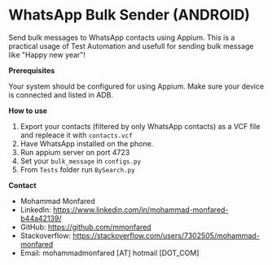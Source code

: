 # WhatsApp Bulk Sender (ANDROID)

Send bulk messages to WhatsApp contacts using Appium.
This is a practical usage of Test Automation and usefull for sending bulk message like "Happy new year"!

**Prerequisites**

Your system should be configured for using Appium. Make sure your device is connected and listed in ADB.

**How to use**

1. Export your contacts (filtered by only WhatsApp contacts) as a VCF file and repleace it with `contacts.vcf`
2. Have WhatsApp installed on the phone. 
3. Run appium server on port 4723
4. Set your `bulk_message` in `configs.py`
5. From `Tests` folder run `BySearch.py`

**Contact**
- Mohammad Monfared
- LinkedIn: https://www.linkedin.com/in/mohammad-monfared-b44a42139/
- GitHub: https://github.com/mmonfared
- Stackoverflow: https://stackoverflow.com/users/7302505/mohammad-monfared
- Email:   mohammadmonfared [AT]  hotmail [DOT_COM]
